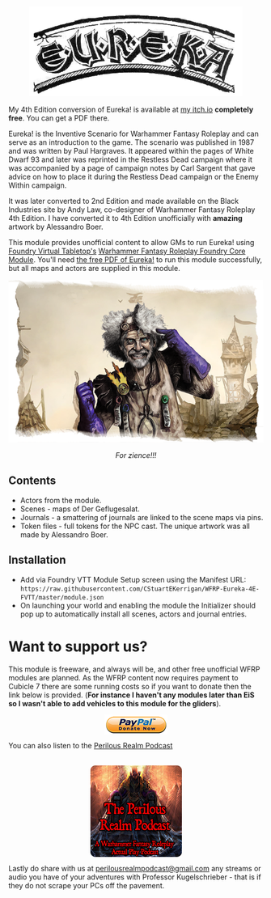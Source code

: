 <p align="center">
  <img src="https://raw.githubusercontent.com/CStuartEKerrigan/WFRP-Eureka-4E-FVTT/master/assets/images/icons/logo.png" alt="EUREKA!">
</p>

My 4th Edition conversion of Eureka! is available at [my itch.io](https://perilousrealm.itch.io/eureka) **completely free**. You can get a PDF there.

Eureka! is the Inventive Scenario for Warhammer Fantasy Roleplay and can serve as an introduction to the game. The scenario was published in 1987 and was written by Paul Hargraves. It appeared within the pages of White Dwarf 93 and later was reprinted in the Restless Dead campaign where it was accompanied by a page of campaign notes by Carl Sargent that gave advice on how to place it during the Restless Dead campaign or the Enemy Within campaign.

It was later converted to 2nd Edition and made available on the Black Industries site by Andy Law, co-designer of Warhammer Fantasy Roleplay 4th Edition. I have converted it to 4th Edition unofficially with <strong>amazing</strong> artwork by Alessandro Boer.

This module provides unofficial content to allow GMs to run Eureka! using [Foundry Virtual Tabletop's](https://foundryvtt.com/) [Warhammer Fantasy Roleplay Foundry Core Module](https://www.cubicle7games.com/product-category/foundry/). You'll need [the free PDF of Eureka!](https://perilousrealm.itch.io/eureka) to run this module successfully, but all maps and actors are supplied in this module.

<p align="center">
  <img src="https://raw.githubusercontent.com/CStuartEKerrigan/WFRP-Eureka-4E-FVTT/master/kugel.png">
</p>
<p align="center">
<em>For zience!!!</em>
</p>

## Contents
* Actors from the module. 
* Scenes - maps of Der Geflugesalat.
* Journals - a smattering of journals are linked to the scene maps  via pins.
* Token files - full tokens for the NPC cast. The unique artwork was all made by Alessandro Boer. 

## Installation 
* Add via Foundry VTT Module Setup screen using the Manifest URL: `https://raw.githubusercontent.com/CStuartEKerrigan/WFRP-Eureka-4E-FVTT/master/module.json`
* On launching your world and enabling the module the Initializer should pop up to automatically install all scenes, actors and journal entries. 

# Want to support us?
			
This module is freeware, and always will be, and other free unofficial WFRP modules are planned. As the WFRP content now requires payment to Cubicle 7 there are some running costs so if you want to donate then the link below is provided. (**For instance I haven't any modules later than EiS so I wasn't able to add vehicles to this module for the gliders**).
			
<p align="center">
<a href="https://paypal.me/perilousrealm?locale.x=en_GB"><img src="https://raw.githubusercontent.com/CStuartEKerrigan/WFRP-Eureka-4E-FVTT/master/paypal.png" style="display: block;  margin-left: auto; margin-right: auto;" alt="paypal" /></a></p>

You can also listen to the <a href="https://anchor.fm/peril">Perilous Realm Podcast</a><br/><br/>
<p align="center">
<a href="https://anchor.fm/peril"><img src="https://raw.githubusercontent.com/CStuartEKerrigan/WFRP-Eureka-4E-FVTT/master/peril.png" style="display: block;  margin-left: auto;  margin-right: auto;" alt="peril logo"></a></p>

Lastly do share with us at <a href="mailto:perilousrealmpodcast@gmail.com">perilousrealmpodcast@gmail.com</a> any streams or audio you have of your adventures with Professor Kugelschrieber - that is if they do not scrape your PCs off the pavement.
